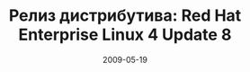 ---
layout: post
title:  "Релиз дистрибутива: Red Hat Enterprise Linux 4 Update 8"
date: 2009-05-19   
---